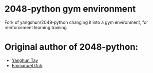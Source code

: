 2048-python gym environment
===========

Fork of yangshun/2048-python changing it into a gym environment, for reinforcement learning training



Original author of 2048-python:
==

- [Yanghun Tay](http://github.com/yangshun)
- [Emmanuel Goh](http://github.com/emman27)
